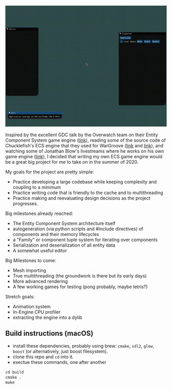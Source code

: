 ![Demo of ThomasTheTankEngine editor](./ThomasDemo.gif)

Inspired by the excellent GDC talk by the Overwatch team on their Entity Component System game engine ([link](https://youtu.be/W3aieHjyNvw)), 
reading some of the source code of Chucklefish's ECS engine that they used for WarGroove ([link](https://github.com/amzeratul/halley) and [link](https://wargroove.com/)),
and watching some of Jonathan Blow's livestreams where he works on his own game engine ([link](https://www.youtube.com/playlist?list=PLmV5I2fxaiCI9IAdFmGChKbIbenqRMi6Z)), I decided that writing my own ECS game engine would be a great big project for me to take on in the summer of 2020. 

My goals for the project are pretty simple:
- Practice developing a large codebase while keeping complexity and coupling to a minimum
- Practice writing code that is friendly to the cache and to multithreading
- Practice making and reevaluating design decisions as the project progresses. 

Big milestones already reached:
- The Entity Component System architecture itself
- autogeneration (via python scripts and #include directives) of components and their memory lifecycles
- a "Family" or component tuple system for iterating over components
- Serialization and deserialization of all entity data
- A somewhat useful editor

Big Milestones to come:
- Mesh importing
- True multithreading (the groundwork is there but its early days)
- More advanced rendering
- A few working games for testing (pong probably, maybe tetris?)

Stretch goals:
- Animation system
- In-Engine CPU profiler
- extracting the engine into a dylib 

## Build instructions (macOS)
- install these dependencies, probably using brew: `cmake`, `sdl2`, `glew`, `boost` (or alternatively, just boost filesystem). 
- clone this repo and `cd` into it. 
- exectue these commands, one after another
```
cd build
cmake .
make
``` 

